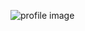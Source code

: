 ![profile image](https://avatars.githubusercontent.com/u/52459623?s=400&u=921ecfa726d5070d4922750ede8685f68a0d978d&v=4)
